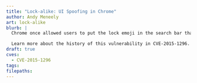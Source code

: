 ```yaml
---
title: "Lock-alike: UI Spoofing in Chrome"
author: Andy Meneely
art: lock-alike
blurb: |
  Chrome once allowed users to put the lock emoji in the search bar that made it look like the connection was secure.

  Learn more about the history of this vulnerability in CVE-2015-1296.
draft: true
cves:
  - CVE-2015-1296
tags:
filepaths:
---
```



